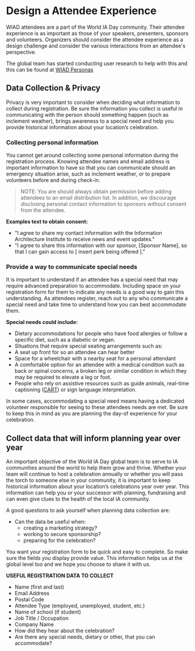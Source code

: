 # Design a Attendee Experience
WIAD attendees are a part of the World IA Day community. Their attendee experience is as important as those of your speakers, presenters, sponsors and volunteers. Organizers should consider the attendee experience as a design challenge and consider the various interactions from an attendee's perspective.

The global team has started conducting user research to help with this and this can be found at [WIAD Personas](https://worldiaday.github.io/personas/)

## Data Collection & Privacy

Privacy is very important to consider when deciding what information to collect during registration. Be sure the information you collect is useful in communicating with the person should something happen (such as inclement weather), brings awareness to a special need and help you provide historical information about your location’s celebration.

### Collecting personal information
You cannot get around collecting some personal information during the registration process. Knowing attendee names and email address is important information to have so that you can communicate should an emergency situation arise, such as inclement weather, or to prepare volunteers before and during check-in.

> NOTE: You are should always obtain permission before adding attendees to an email distribution list. In addition, we discourage disclosing personal contact information to sponsors without consent from the attendee.

**Examples text to obtain consent:**
- "I agree to share my contact information with the Information Architecture Institute to receive news and event updates."
- "I agree to share this information with our sponsor, [Sponsor Name], so that I can gain access to [ insert perk being offered ]."

### Provide a way to communicate special needs
It is important to understand if an attendee has a special need that may require advanced preparation to accommodate. Including space on your registration form for them to indicate any needs is a good way to gain this understanding. As attendees register, reach out to any who communicate a special need and take time to understand how you can best accommodate them.

**Special needs could include:**
- Dietary accommodations for people who have food allergies or follow a specific diet, such as a diabetic or vegan.
- Situations that require special seating arrangements such as:
- A seat up front for so an attendee can hear better
- Space for a wheelchair with a nearby seat for a personal attendant
- A comfortable option for an attendee with a medical condition such as back or spinal concerns, a broken leg or similar condition in which they may be required to elevate a leg or foot.
- People who rely on assistive resources such as guide animals, real-time captioning ([CART](https://en.wikipedia.org/wiki/Communication_access_real-time_translation)) or sign language interpretation.

In some cases, accommodating a special need means having a dedicated volunteer responsible for seeing to these attendees needs are met. Be sure to keep this in mind as you are planning the day-of experience for your celebration.

## Collect data that will inform planning year over year

An important objective of the World IA Day global team is to serve to IA communities around the world to help them grow and thrive. Whether your team will continue to host a celebration annually or whether you will pass the torch to someone else in your community, it is important to keep historical information about your location’s celebrations year over year. This information can help you or your successor with planning, fundraising and can even give clues to the health of the local IA community.

A good questions to ask yourself when planning data collection are:

- Can the data be useful when:
  - creating a marketing strategy?
  - working to secure sponsorship?
  - preparing for the celebration?

You want your registration form to be quick and easy to complete. So make sure the fields you display provide value. This information helps us at the global level too and we hope you choose to share it with us.

**USEFUL REGISTRATION DATA TO COLLECT**
- Name (first and last)
- Email Address
- Postal Code
- Attendee Type (employed, unemployed, student, etc.)
- Name of school (if student)
- Job Title / Occupation
- Company Name
- How did they hear about the celebration?
- Are there any special needs, dietary or other, that you can accommodate?
